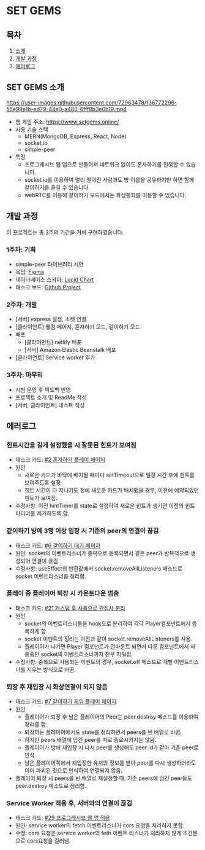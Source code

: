 # SET GEMS

## 목차
1. [소개](#set-gems-소개)
2. [개발 과정](#개발-과정)
3. [에러로그](#에러로그)

## SET GEMS 소개
https://user-images.githubusercontent.com/72963478/136772296-55e99e1b-ed79-44e0-a480-6fff8b3e0b19.mp4

- 웹 게임 주소: https://www.setgems.online/
- 사용 기술 스택
  - MERN(MongoDB, Express, React, Node)
  - socket.io
  - simple-peer
- 특징
  - 프로그레시브 웹 앱으로 만들어져 네트워크 없이도 혼자하기를 진행할 수 있습니다.
  - socket.io를 이용하여 멀리 떨어진 사람과도 방 이름을 공유하기만 하면 함께 같이하기를 즐길 수 있습니다.
  - webRTC를 이용해 같이하기 모드에서는 화상통화를 이용할 수 있습니다. 


## 개발 과정
이 프로젝트는 총 3주의 기간을 거쳐 구현하였습니다.

### 1주차: 기획
- simple-peer 라이브러리 시연
- 목업: [Figma](https://www.figma.com/file/vSOrS4IR4D2XlizT8qo7bR/SET-GEMS-Mockup?node-id=0%3A1)
- 데이터베이스 스키마: [Lucid Chart](https://lucid.app/lucidchart/dab0b8b7-bcc2-463c-9993-3081e038c37c/view)
- 태스크 보드: [Github Project](https://github.com/orgs/SET-GEMS/projects/1)

### 2주차: 개발
- [서버] express 설정, 소켓 연결
- [클라이언트] 웰컴 페이지, 혼자하기 모드, 같이하기 모드
- 배포
  - [클라이언트] netlify 배포
  - [서버] Amazon Elastic Beanstalk 배포 
- [클라이언트] Service worker 추가

### 3주차: 마무리
- 시범 운영 후 피드백 반영
 - 프로젝트 소개 및 ReadMe 작성
 - [서버, 클라이언트] 테스트 작성


## 에러로그

### 힌트시간을 길게 설정했을 시 잘못된 힌트가 보여짐
- 태스크 카드: [#2 혼자하기 플레이 페이지](https://github.com/SET-GEMS/set-gems-client/issues/2)
- 원인
  - 새로운 카드가 바닥에 배치될 때마다 setTimeout으로 일정 시간 후에 힌트를 보여주도록 설정
  - 힌트 시간이 다 지나기도 전에 새로운 카드가 배치됐을 경우, 이전에 예약되었던 힌트가 보여짐.
- 수정사항: 이전 hintTimer를 state로 설정하여 새로운 힌트가 생기면 이전의 힌트타이머를 제거하도록 함.

### 같이하기 방에 3명 이상 입장 시 기존의 peer의 연결이 끊김
- 태스크 카드: [#6 같이하기 대기 페이지](https://github.com/SET-GEMS/set-gems-client/issues/6)
- 원인: socket의 이벤트리스너가 중복으로 등록되면서 같은 peer가 반복적으로 생성되어 연결이 끊김
- 수정사항: useEffect의 반환값에서 socket.removeAllListeners 메소드로 socket 이벤트리스너를 정리함.

### 플레이 중 플레이어 퇴장 시 카운트다운 멈춤
- 태스크 카드: [#21 커스텀 훅 사용으로 관심사 분리](https://github.com/SET-GEMS/set-gems-client/issues/21)
- 원인
  - socket의 이벤트리스너들을 hook으로 분리하여 각각 Player컴포넌트에서 등록하게 함.
  - socket 이벤트의 정리는 이전과 같이 socket.removeAllListeners를 사용.
  - 플레이어가 나가면 Player 컴포넌트가 언마운트 되면서 다른 컴포넌트에서 사용중인 socket의 이벤트리스너까지 전부 지워짐.
- 수정사항: 중복으로 사용되는 이벤트의 경우, socket.off 메소드로 개별 이벤트리스너를 지우는 방식으로 바꿈.

### 퇴장 후 재입장 시 화상연결이 되지 않음
- 태스크 카드: [#7 같이하기 게임 플레이 페이지](https://github.com/SET-GEMS/set-gems-client/issues/7)
- 원인
  - 플레이어가 퇴장 후 남은 플레이어의 Peer는 peer.destroy 메소드를 이용하여 정리를 함.
  - 퇴장하는 플레이어에서도 state를 정리하면서 peers를 빈 배열로 바꿈.
  - 하지만 peers 배열에 담긴 peer를 따로 종료시키지는 않음.
  - 플레이어가 방에 재입장 시 다시 peer를 생성해도 peer id가 같아 기존 peer로 인식.
  - 남은 플레이어쪽에서 재입장한 유저의 정보를 받아 peer를 다시 생성하더라도 이미 파괴된 것으로 인식하여 연결되지 않음.
- 플레이어 퇴장 시 peers를 빈 배열로 재설정할 때, 기존 peers에 담긴 peer들도 peer.destroy 메소드로 정리함.

### Service Worker 적용 후, 서버와의 연결이 끊김
- 태스크 카드: [#29 프로그레시브 웹 앱 적용](https://github.com/SET-GEMS/set-gems-client/issues/29)
- 원인: service worker의 fetch 이벤트리스너가 cors 요청을 처리하지 못함.
- 수정: cors 요청은 service worker의 feth 이벤트 리스너가 처리하지 않게 조건문으로 cors요청을 걸러냄.
